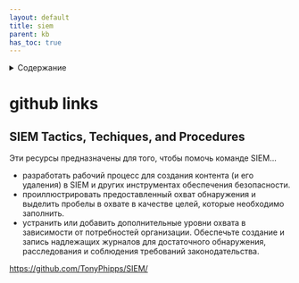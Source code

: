 ```yaml
---
layout: default
title: siem
parent: kb
has_toc: true
---
```

<details close markdown="block">
  <summary>
    Содержание
  </summary>
  {: .text-delta }
1. TOC
{:toc}
</details>

# github links
## SIEM Tactics, Techiques, and Procedures
Эти ресурсы предназначены для того, чтобы помочь команде SIEM...
 - разработать рабочий процесс для создания контента (и его удаления) в SIEM и других инструментах обеспечения безопасности.
 - проиллюстрировать предоставленный охват обнаружения и выделить пробелы в охвате в качестве целей, которые необходимо заполнить.
 - устранить или добавить дополнительные уровни охвата в зависимости от потребностей организации.
Обеспечьте создание и запись надлежащих журналов для достаточного обнаружения, расследования и соблюдения требований законодательства.

<https://github.com/TonyPhipps/SIEM/>
